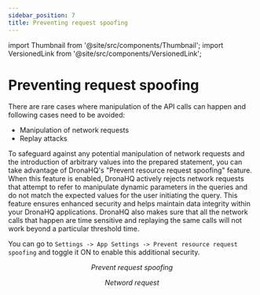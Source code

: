 ```yaml
---
sidebar_position: 7
title: Preventing request spoofing
---
```


import Thumbnail from '@site/src/components/Thumbnail';
import VersionedLink from '@site/src/components/VersionedLink';

# Preventing request spoofing

There are rare cases where manipulation of the API calls can happen and following cases need to be avoided:
- Manipulation of network requests
- Replay attacks 

To safeguard against any potential manipulation of network requests and the introduction of arbitrary values into the prepared statement, you can take advantage of DronaHQ's "Prevent resource request spoofing" feature. When this feature is enabled, DronaHQ actively rejects network requests that attempt to refer to manipulate dynamic parameters in the queries and do not match the expected values for the user initiating the query. This feature ensures enhanced security and helps maintain data integrity within your DronaHQ applications. DronaHQ also makes sure that all the network calls that happen are time sensitive and replaying the same calls will not work beyond a particular threshold time. 

You can go to `Settings -> App Settings -> Prevent resource request spoofing` and toggle it ON to enable this additional security.

<figure>
  <Thumbnail src="/img/building-apps-concepts/prevent-request-spoofing/prevent-request-spoofing.png" alt="Prevent request spoofing" width='100%'/>
  <figcaption align = "center"><i>Prevent request spoofing</i></figcaption>
</figure>

<figure>
  <Thumbnail src="/img/building-apps-concepts/prevent-request-spoofing/network-request.png" alt="Network Requests" width='100%'/>
  <figcaption align = "center"><i>Netword request</i></figcaption>
</figure>